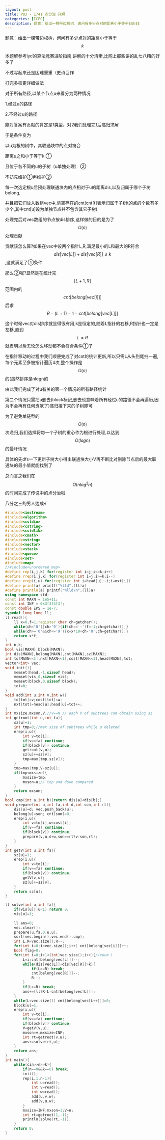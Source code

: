 ```yaml
---
layout: post
title: POJ - 1741 点分治 详解
categories: [ICPC]
description: 题意：给出一棵带边权树，询问有多少点对的距离小于等于$$k$$
---
```


题意：给出一棵带边权树，询问有多少点对的距离小于等于$$k$$
<!--more-->



本题解参考lyd的算法竞赛进阶指南,讲解的十分清晰,比网上那些讲的乱七八糟的好多了

不过写起来还是困难重重（史诗巨作

打完多校更详细做法

对于所有路径,以某个节点u来看分为两种情况

1.经过u的路径

2.不经过u的路径

能对答案有贡献的肯定是1类型，对2我们处理完1后递归求解

于是条件变为

以u为根的树中，其联通块中的点对符合

距离u之和小于等于k ①

且位于各不同的u的子树（u单独处理） ②


不妨先维护①再维护②

每一次选定根u后预处理联通块内的点相对于u的距离dis,以及归属于哪个子树belong,

并且把它们放入数组vec中,清空存在的cnt(cnt[t]表示归属于子树t的点的个数有多少个,其中cnt[u]设为单独节点并不包含其它子树)

处理完后对vec数组的节点按dis排序,这样做的目的是为了$$O(n)$$处理贡献

贡献该怎么算?如果在vec中设两个指针L,R,满足最小的L和最大的R符合$$dis[vec[L]]+dis[vec[R]]≤k$$,这就满足了①条件

那么②呢?显然是在统计完$$[L+1,R]$$范围内的$$cnt[belong[vec[i]]]$$后求$$R-(L+1)-1-cnt[belong[vec[L]]]$$

这个时候vec对dis排序就显得很有用,k是恒定的,随着L指针的右移,R指针也一定是左移,直到$$L=R$$就表明以后无论怎么移动都不会符合条件①了

在指针移动的过程中我们顺便完成了对cnt的统计更新,所以只需L从头到尾扫一遍,每个元素至多被指针遍历4次,整个操作是$$O(n)$$的(虽然排序是nlogn的

由此我们完成了对u有关的第一个情况的所有路径统计

第二个情况只需把u删去(block标记,删去也意味着所有经过u的路径不会再遍历,因为不会再有任何贡献了)递归接下来的子树即可

为了避免单链型的$$O(n)$$次递归,我们选择将每一个子树的重心作为根进行处理,以达到$$O(logn)$$的最坏情况

具体的先dfs一下更新子树大小得出联通块大小V再不断比对删除节点后的最大联通块的最小值就能找到了

总而言之我们在$$O(nlog^2n)$$的时间完成了传说中的点分治啦

八分之三的男人达成√

```C++
#include<iostream>
#include<algorithm>
#include<cstdio>
#include<cstring>
#include<cstdlib>
#include<cmath>
#include<string>
#include<vector>
#include<stack>
#include<queue>
#include<set>
#include<map>
//#include<unordered_map>
#define rep(i,j,k) for(register int i=j;i<=k;i++)
#define rrep(i,j,k) for(register int i=j;i>=k;i--)
#define erep(i,u) for(register int i=head[u];~i;i=nxt[i])
#define print(a) printf("%lld",(ll)a)
#define println(a) printf("%lld\n",(ll)a)
using namespace std;
const int MAXN = 1e5+11;
const int INF = 0x3f3f3f3f;
const double EPS = 1e-7;
typedef long long ll;
ll read(){
    ll x=0,f=1;register char ch=getchar();
    while(ch<'0'||ch>'9'){if(ch=='-')f=-1;ch=getchar();}
    while(ch>='0'&&ch<='9'){x=x*10+ch-'0';ch=getchar();}
    return x*f;
}
int n,k;
bool vis[MAXN],block[MAXN];
int dis[MAXN],belong[MAXN],cnt[MAXN],sz[MAXN];
int to[MAXN<<1],nxt[MAXN<<1],cost[MAXN<<1],head[MAXN],tot;
vector<int> vec;
void init(){
    memset(head,-1,sizeof head);
    memset(vis,0,sizeof vis);
    memset(block,0,sizeof block);
    tot=0;
}
void add(int u,int v,int w){
    to[tot]=v;cost[tot]=w;
    nxt[tot]=head[u];head[u]=tot++;
}
int mxsize,mxson,V;//V==N // each V of subtrees can obtain using sz
int getroot(int u,int fa){
    sz[u]=1;
    int tmp=0;//max size of subtrees while u deleted
    erep(i,u){
        int v=to[i];
        if(v==fa) continue;
        if(block[v]) continue;
        getroot(v,u);
        sz[u]+=sz[v];
        tmp=max(tmp,sz[v]);
    }
    tmp=max(tmp,V-sz[u]);
    if(tmp<mxsize){
        mxsize=tmp;
        mxson=u;// top and down compared
    }
    return mxson;
}
bool cmp(int a,int b){return dis[a]<dis[b];}
void prepare(int u,int fa,int d,int son,int rt){
    dis[u]=d; vec.push_back(u);
    belong[u]=son; cnt[son]=0;
    erep(i,u){
        int v=to[i],w=cost[i];
        if(v==fa) continue;
        if(block[v]) continue;
        prepare(v,u,d+w,son==rt?v:son,rt);
    }
}
int getV(int u,int fa){
    sz[u]=1;
    erep(i,u){
        int v=to[i];
        if(v==fa) continue;
        if(block[v]) continue;
        getV(v,u);
        sz[u]+=sz[v];
    }
    return sz[u];
}

ll solve(int u,int fa){
    if(vis[u]||u<1) return 0;
    vis[u]=1;
    
    ll ans=0;
    vec.clear();
    prepare(u,fa,0,u,u);
    sort(vec.begin(),vec.end(),cmp);
    int L,R=vec.size();R--;
    for(int i=0;i<vec.size();i++) cnt[belong[vec[i]]]++;
    bool flag=0;
    for(int i=0;i+1<(int)vec.size();i++){//enum L
        L=i;cnt[belong[vec[L]]]--;
        while(dis[vec[L]]+dis[vec[R]]>k){
            if(L>=R) break;
            cnt[belong[vec[R]]]--;
            R--;
        }
        if(L>=R) break;
        ans+=(ll)R-L-cnt[belong[vec[L]]];
    }
    while(L<vec.size()) cnt[belong[vec[L++]]]=0;
    block[u]=1;
    erep(i,u){
        int v=to[i];
        if(v==fa) continue;
        if(block[v]) continue;
        V=getV(v,u);
        mxson=v,mxsize=INF;
        int rt=getroot(v,u);
        ans+=solve(rt,u);
    }
    return ans;
}
int main(){
    while(cin>>n>>k){
        if(n==0&&k==0) break;
        init();
        rep(i,1,n-1){
            int u=read();
            int v=read();
            int w=read();
            add(u,v,w);
            add(v,u,w);
        }
        mxsize=INF;mxson=1;V=n;
        int rt=getroot(1,-1);
        println(solve(rt,-1));
    }
    return 0;
}
```
